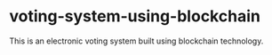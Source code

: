# voting-system-using-blockchain
This is an electronic voting system built using blockchain technology.
